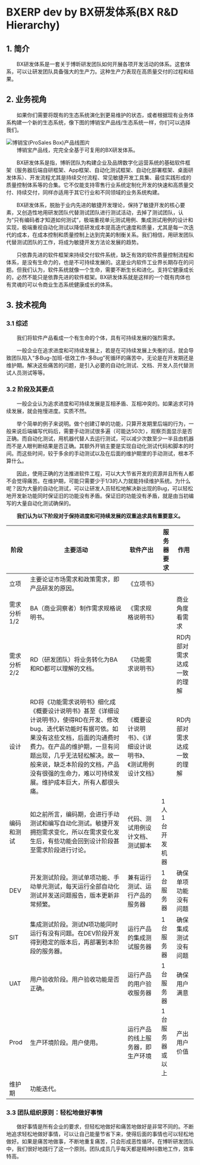 # BXERP dev by BX研发体系(BX R&D Hierarchy)
## 1. 简介
　　BX研发体系是一套关于博昕研发团队如何开展各项开发活动的体系。这套体系，可以让研发团队具备强大的生产力。这种生产力表现在高质量交付的过程和结果。
## 2. 业务视角
　　如果你们需要将既有的生态系统演化到更易维护的状态，或者根据现有业务体系构建一个新的生态系统，像下图的博销宝产品线/生态系统一样，你们可以选择我们。

![博销宝(ProSales Box)产品线图片](https://raw.githubusercontent.com/Boxin-ChinaGD/BXERP/main/Doc/img/ProSalesBox_Product_Line.png "博销宝产品线/生态系统")  
　　博销宝产品线，完完全全基于可复用的BX研发体系。

　　BX研发体系是指，博昕团队为构建企业及品牌数字化运营系统的基础软件框架（服务器后端自研框架、App框架、自动化测试框架、自动化部署框架、桌面研发体系）、开发流程尤其是持续交付流程、常见敏捷开发工具集、最佳实践形成的质量控制体系等的合集。它不仅能支持零售行业系统定制化开发的快速和高质量交付、持续交付，同样亦适用于其它行业和不同领域的业务系统构建。

　　BX研发体系，脱胎于业内先进的敏捷开发理论，保持了敏捷开发的核心要素，又创造性地用研发团队代替测试团队进行测试活动，去掉了测试团队，认为“只有编码者才知道如何测试”，极端重视单元测试用例、集成测试用例的设计和实现，极端重视自动化测试以降低研发成本提高迭代速度和质量，尤其是每一次迭代的成本，在成本控制和质量控制上达到完美的制衡关系。我们相信，用研发团队代替测试团队的工作，将成为敏捷开发方法论发展的趋势。

　　只依靠先进的软件框架来持续交付软件系统，缺乏有效的软件质量控制流程和体系，是没有生命力的，也是不可持续发展的。这是业内软件工业界长期存在的问题。但我们认为，软件系统就像一个生命，需要不断生长和进化。支持它健康成长的，必然不能只是依靠先进的软件框架。BX研发体系就是这样的一个既有肉体也有灵魂的可以令商业生态系统健康成长的体系。

## 3. 技术视角
### 3.1 综述
　　我们将软件产品看成一个有生命的个体，具有可持续发展的强烈需求。

　　一般企业在追求进度和可持续发展上，若是在可持续发展上失衡的话，就会导致团队陷入“多Bug-加班-低效工作-多Bug”死循环的痛苦中，无论是在开发期还是维护期。解决这些痛苦的问题，是引入必要的自动化测试、文档、开发人员代替测试人员测试等等。
### 3.2 阶段及其要点
　　一般企业认为追求进度和可持续发展是互相矛盾、互相冲突的。如果追求可持续发展，就会拖慢进度。实质不然。

　　举个简单的例子来说明。做个创建订单的功能，只算开发期里后端的行为，一般来说后端编写代码后，需要手动测试很多遍（可能达50次），观察页面显示是否正确。而自动化测试，用机器代替人去运行测试，可以减少次数至少一半且由机器而不是人眼判断结果是否正确。其额外开销主要是实现自动化测试代码和脚本的时间。而这些时间，较于多余的手动测试以及在后面的维护期里的手动测试，根本不算什么。

　　因此，使用正确的方法推进软件工程，可以大大节省开发的资源并且所有人都不会觉得痛苦。在维护期，可能只需要少于1/3的人力就能持续维护系统。为什么呢？因为大量的自动化测试，可以让研发人员轻松地解决新出现的Bug，可以轻松地开发新功能同时保证旧的功能没有矛盾。保证旧的功能没有矛盾，就是由当初编写的大量自动化测试确保的。

　　**我们认为以下阶段对于保持进度和可持续发展的双重追求具有重要意义。**

| **阶段** | **主要活动** | **软件产出** | **服务器要求** | **作用** |
|--------|----------|---------|------------|------------|
| 立项   | 主要论证市场需求和政策需求，即产品研发的原因。  | 《立项书》      |           |
| 需求分析1/2 | BA（商业洞察者）制作需求规格说明书。  | 《需求规格说明书》      |           | 商业角度看需求         |
| 需求分析2/2 | RD（研发团队）将业务转化为BA和RD都可以理解的文档。   | 《功能需求说明书》     |          | RD内部对需求达成一致的理解         |
| 设计        | RD将《功能需求说明书》细化成《概要设计说明书》甚至《详细设计说明书》，使得RD在开发、修改bug、迭代新功能时有据可依。如果没有这些文档，后面的沟通费时费力。在产品的维护期，一旦有问题出现，几乎无法轻松解决。故一般来说，缺乏本阶段的文档，产品没有很强的生命力，难以可持续发展。维护成本巨大，所有人都很头痛。   | 《概要设计说明书》、《详细设计说明书》、《测试用例设计文档》      |     | RD内部对需求达成一致的理解    |
| 编码和测试  | 如之前所言，编码期，会进行手动测试和编写自动化测试。敏捷开发拥抱需求变化，所以在需求变化发生后，有些功能会回到设计阶段甚至需求阶段进行讨论。   | 代码、测试用例设计文档、测试脚本      | 1人1台开发机器    |     |
| DEV         | 开发测试阶段。测试单项功能、手动单元测试，每天运行全部自动化测试并发送问题报告，版本更新非常频繁。   | 兼有运行测试、运行产品的服务器      | 1台服务器    | 确保单项功能没有问题    |
| SIT         | 集成测试阶段。测试N项功能同时运行有没有问题。在DEV阶段开发得到稳定的版本后，再部署到本阶段的服务器。   | 运行产品的集成测试服务器      | 1台服务器    | 确保集成测试没有问题    |
| UAT         | 用户验收阶段。用户验收功能是否正确。   | 运行产品的用户验收服务器      | 1台服务器    | 确保用户满意    |
| Prod        | 生产环境阶段。用户使用。   | 运行产品的线上服务器，即生产环境      | 1台服务器或以上    | 产出用户价值    |
| 维护期      | 功能迭代。   |       |     |     |

### 3.3 团队组织原则：轻松地做好事情
　　做好事情是所有企业的要求，但轻松地做好和痛苦地做好是非常不同的。不断地追求轻松地做好事情，可以让自己能量节省下来，使得后面的事情也可以轻松地做好。如果是痛苦地做事，不断地重复痛苦，只会形成恶性循环。在博昕研发团队中，我们很好地践行了这一个原则。团队成员几乎每天都是精神抖擞地工作，效率特高。


